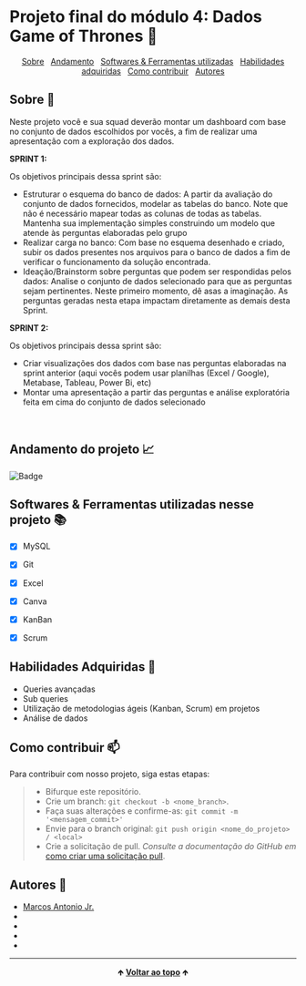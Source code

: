 # Projeto final do módulo 4: Dados Game of Thrones 🐲

<div id="inicio" align=center>
  <a href="#sobre">Sobre</a>&nbsp;&nbsp;
  <a href="#andamento">Andamento</a>&nbsp;&nbsp;
  <a href="#linguagens">Softwares & Ferramentas utilizadas</a>&nbsp;&nbsp;
  <a href="#habilidades">Habilidades adquiridas</a>&nbsp;&nbsp;
    <a href="#contribuir">Como contribuir</a>&nbsp;&nbsp;
  <a href="#grupo">Autores</a> 
</div>

<h2 id="sobre">Sobre 🔎</h2>
  <p>Neste projeto você e sua squad deverão montar um dashboard com base no conjunto de dados escolhidos por vocês, a fim de realizar uma apresentação com a exploração dos dados.</p>

  **SPRINT 1:**
  <p>Os objetivos principais dessa sprint são:</p>

  - Estruturar o esquema do banco de dados: A partir da avaliação do conjunto de dados fornecidos, modelar as tabelas do banco. Note que não é necessário mapear todas as colunas de todas as tabelas. Mantenha sua implementação simples construindo um modelo que atende às perguntas elaboradas pelo grupo
  - Realizar carga no banco: Com base no esquema desenhado e criado, subir os dados presentes nos arquivos para o banco de dados a fim de verificar o funcionamento da solução encontrada.
  - Ideação/Brainstorm sobre perguntas que podem ser respondidas pelos dados: Analise o conjunto de dados selecionado para que as perguntas sejam pertinentes. Neste primeiro momento, dê asas a imaginação. As perguntas geradas nesta etapa impactam diretamente as demais desta Sprint.

  **SPRINT 2:**
  <p>Os objetivos principais dessa sprint são: </p>
  
  - Criar visualizações dos dados com base nas perguntas elaboradas na sprint anterior (aqui vocês podem usar planilhas (Excel / Google), Metabase, Tableau, Power Bi, etc)
  - Montar uma apresentação a partir das perguntas e análise exploratória feita em cima do conjunto de dados selecionado

<br>

<h2 id="andamento">Andamento do projeto 📈</h2>

  ![Badge](https://img.shields.io/website?down_color=Concluido&label=Status&style=for-the-badge&up_message=Concluido&url=https%3A%2F%2Fgithub.com%2Fytallobruno%2FProjetoFinalModulo3)

<h2 id="linguagens">Softwares & Ferramentas utilizadas nesse projeto 📚</h2>

  - [x] MySQL
  - [x] Git
  - [x] Excel
  - [x] Canva
  - [x] KanBan
  - [x] Scrum 


<h2 id="habilidades">Habilidades Adquiridas 📝</h2>

  - Queries avançadas
  - Sub queries
  - Utilização de metodologias ágeis (Kanban, Scrum) em projetos
  - Análise de dados


<h2 id="contribuir">Como contribuir 📫</h2>

Para contribuir com nosso projeto, siga estas etapas:
  >- Bifurque este repositório.
  >- Crie um branch: `git checkout -b <nome_branch>`.
  >- Faça suas alterações e confirme-as: `git commit -m '<mensagem_commit>'`
  >- Envie para o branch original: `git push origin <nome_do_projeto> / <local>`
  >- Crie a solicitação de pull.
*Consulte a documentação do GitHub em* [como criar uma solicitação pull](https://help.github.com/en/github/collaborating-with-issues-and-pull-requests/creating-a-pull-request).

<h2 id="grupo">Autores 🥇</h2>

  - [Marcos Antonio Jr.](https://www.linkedin.com/in/marcos-antonio-santos-pereira-junior=a63091252/)
  - [](https://www.linkedin.com/in//)
  - [](https://www.linkedin.com/in//)
  - [](https://www.linkedin.com/in//)
  - [](https://linkedin.com/in/)

<hr>

<div align="center">
  &#129145;&nbsp;<a href="#inicio"><strong>Voltar ao topo</strong></a>&nbsp;&#129145;
</div>